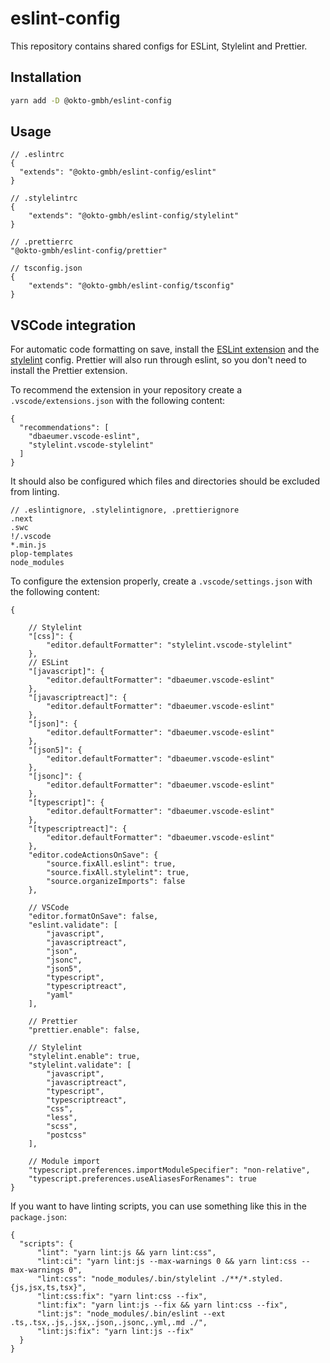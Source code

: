 # eslint-config

This repository contains shared configs for ESLint, Stylelint and Prettier.

## Installation

```bash
yarn add -D @okto-gmbh/eslint-config
```

## Usage

```jsonc
// .eslintrc
{
  "extends": "@okto-gmbh/eslint-config/eslint"
}
```

```jsonc
// .stylelintrc
{
    "extends": "@okto-gmbh/eslint-config/stylelint"
}
```

```jsonc
// .prettierrc
"@okto-gmbh/eslint-config/prettier"
```

```jsonc
// tsconfig.json
{
    "extends": "@okto-gmbh/eslint-config/tsconfig"
}
```

## VSCode integration

For automatic code formatting on save, install the [ESLint extension](https://marketplace.visualstudio.com/items?itemName=dbaeumer.vscode-eslint) and the [stylelint]() config.
Prettier will also run through eslint, so you don't need to install the Prettier extension.

To recommend the extension in your repository create a `.vscode/extensions.json` with the following content:

```jsonc
{
  "recommendations": [
    "dbaeumer.vscode-eslint",
    "stylelint.vscode-stylelint"
  ]
}
```

It should also be configured which files and directories should be excluded from linting.

```jsonc
// .eslintignore, .stylelintignore, .prettierignore
.next
.swc
!/.vscode
*.min.js
plop-templates
node_modules
```

To configure the extension properly, create a `.vscode/settings.json` with the following content:

```jsonc
{

    // Stylelint
    "[css]": {
        "editor.defaultFormatter": "stylelint.vscode-stylelint"
    },
    // ESLint
    "[javascript]": {
        "editor.defaultFormatter": "dbaeumer.vscode-eslint"
    },
    "[javascriptreact]": {
        "editor.defaultFormatter": "dbaeumer.vscode-eslint"
    },
    "[json]": {
        "editor.defaultFormatter": "dbaeumer.vscode-eslint"
    },
    "[json5]": {
        "editor.defaultFormatter": "dbaeumer.vscode-eslint"
    },
    "[jsonc]": {
        "editor.defaultFormatter": "dbaeumer.vscode-eslint"
    },
    "[typescript]": {
        "editor.defaultFormatter": "dbaeumer.vscode-eslint"
    },
    "[typescriptreact]": {
        "editor.defaultFormatter": "dbaeumer.vscode-eslint"
    },
    "editor.codeActionsOnSave": {
        "source.fixAll.eslint": true,
        "source.fixAll.stylelint": true,
        "source.organizeImports": false
    },

    // VSCode
    "editor.formatOnSave": false,
    "eslint.validate": [
        "javascript",
        "javascriptreact",
        "json",
        "jsonc",
        "json5",
        "typescript",
        "typescriptreact",
        "yaml"
    ],

    // Prettier
    "prettier.enable": false,

    // Stylelint
    "stylelint.enable": true,
    "stylelint.validate": [
        "javascript",
        "javascriptreact",
        "typescript",
        "typescriptreact",
        "css",
        "less",
        "scss",
        "postcss"
    ],

    // Module import
    "typescript.preferences.importModuleSpecifier": "non-relative",
    "typescript.preferences.useAliasesForRenames": true
}
```

If you want to have linting scripts, you can use something like this in the `package.json`:

```jsonc
{
  "scripts": {
      "lint": "yarn lint:js && yarn lint:css",
      "lint:ci": "yarn lint:js --max-warnings 0 && yarn lint:css --max-warnings 0",
      "lint:css": "node_modules/.bin/stylelint ./**/*.styled.{js,jsx,ts,tsx}",
      "lint:css:fix": "yarn lint:css --fix",
      "lint:fix": "yarn lint:js --fix && yarn lint:css --fix",
      "lint:js": "node_modules/.bin/eslint --ext .ts,.tsx,.js,.jsx,.json,.jsonc,.yml,.md ./",
      "lint:js:fix": "yarn lint:js --fix"
  }
}
```
